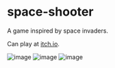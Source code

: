 # space-shooter
A game inspired by space invaders.

Can play at [itch.io](https://gawryllah.itch.io/space-shooter).

![image](https://cdn.discordapp.com/attachments/798693819138703381/1005965230548975817/unknown.png)
![image](https://cdn.discordapp.com/attachments/798693819138703381/1005965091763650580/unknown.png)
![image](https://cdn.discordapp.com/attachments/798693819138703381/1005965155479343224/unknown.png)

